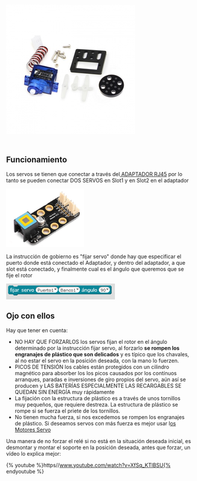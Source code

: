 
![](/assets/MT_SERVO_9G_makeblock_MT_SERVO_9G.jpg)

## <br />Funcionamiento

Los servos se tienen que conectar a través del[ ADAPTADOR RJ45](https://www.makeblock.es/productos/adaptador_rj25/) por lo tanto se pueden conectar DOS SERVOS en Slot1 y en Slot2 en el adaptador 

![](/assets/servo.png)

La instrucción de gobierno es "fijar servo" donde hay que especificar el puerto donde está conectado el Adaptador, y dentro del adaptador, a que slot está conectado, y finalmente cual es el ángulo que queremos que se fije el rotor

![](img/fijarservo.png)

## Ojo con ellos

Hay que tener en cuenta:

- NO HAY QUE FORZARLOS los servos fijan el rotor en el ángulo determinado por la instrucción fijar servo, al forzarlo **se rompen los engranajes de plástico que son delicados** y es típico que los chavales, al no estar el servo en la posición deseada, con la mano lo fuerzen.
- PICOS DE TENSIÓN los cables están protegidos con un cilindro magnético para absorber los los picos causados por los contínuos arranques, paradas e inversiones de giro propios del servo, aún así se producen y LAS BATERÍAS ESPECIALMENTE LAS RECARGABLES SE QUEDAN SIN ENERGÍA muy rápidamente
- La fijación con la estructura de plástico es a través de unos tornillos muy pequeños, que requiere destreza. La estructura de plástico se rompe si se fuerza el priete de los tornillos.
- No tienen mucha fuerza, si nos excedemos se rompen los engranajes de plástico. Si deseamos servos con más fuerza es mejor usar l[os Motores Servo](https://www.makeblock.es/productos/servo/)

Una manera de no forzar el relé si no está en la situación deseada inicial, es desmontar y montar el soporte en la posición deseada, antes que forzar, un vídeo lo explica mejor:

{% youtube %}https//www.youtube.com/watch?v=XfSq_KTlBSU{% endyoutube %}
